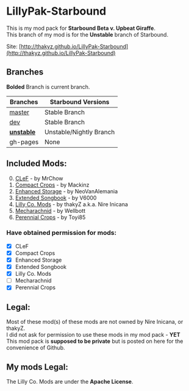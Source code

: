 # LillyPak-Starbound
This is my mod pack for **Starbound Beta v. Upbeat Giraffe**.   
This branch of my mod is for the **Unstable** branch of Starbound.   

Site: [http://thakyz.github.io/LillyPak-Starbound](http://thakyz.github.io/LillyPak-Starbound)   

## Branches

**Bolded** Branch is current branch.   

| Branches                                                                   | Starbound Versions      |   
|----------------------------------------------------------------------------|-------------------------|   
| [master](https://github.com/thakyZ/LillyPak-Starbound/tree/master)         | Stable Branch           |   
| [dev](https://github.com/thakyZ/LillyPak-Starbound/tree/dev)               | Stable Branch           |   
| [**unstable**](https://github.com/thakyZ/LillyPak-Starbound/tree/unstable) | Unstable/Nightly Branch |   
| gh-pages                                                                   | None                    |   

## Included Mods:

0. [CLeF](http://forums.playstarbound.com/index.php?resources/2622/) - by MrChow
0. [Compact Crops](http://forums.playstarbound.com/index.php?resources/2516/) - by Mackinz
0. [Enhanced Storage](http://community.playstarbound.com/index.php?resources/2450/) - by NeoVanAlemania
0. [Extended Songbook](http://community.playstarbound.com/index.php?resources/249/) - by V6000
0. [Lilly Co. Mods](#) - by thakyZ a.k.a. Nire Inicana
0. [Mecharachnid](http://community.playstarbound.com/resources/2814/) - by Wellbott
0. [Perennial Crops](http://community.playstarbound.com/index.php?resources/2403/) - by Toyi85

### Have obtained permission for mods:
- [x] CLeF
- [x] Compact Crops
- [x] Enhanced Storage
- [x] Extended Songbook
- [x] Lilly Co. Mods
- [ ] Mecharachnid
- [x] Perennial Crops

## **Legal**:

Most of these mod(s) of these mods are not owned by Nire Inicana, or thakyZ.   
I did not ask for permission to use these mods in my mod pack - **YET**   
This mod pack is **supposed to be private** but is posted on here for the convenience of Github.   

## **My mods Legal**:

The Lilly Co. Mods are under the **Apache License**.   